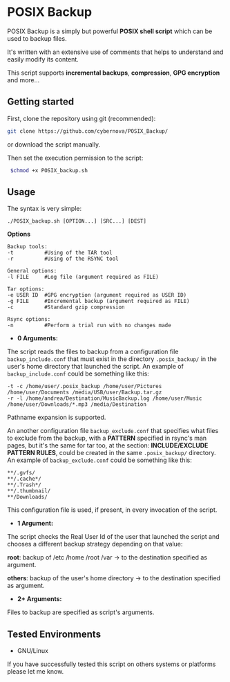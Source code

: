 # POSIX Backup

POSIX Backup is a simply but powerful **POSIX shell script** which can be used to backup files.

It's written with an extensive use of comments that helps to understand and easily modify its content.

This script supports **incremental backups**, **compression**, **GPG encryption** and more...

## Getting started

First, clone the repository using git (recommended):

```bash
git clone https://github.com/cybernova/POSIX_Backup/
```

or download the script manually.

Then set the execution permission to the script:

```bash
 $chmod +x POSIX_backup.sh
```

## Usage

The syntax is very simple:

```
./POSIX_backup.sh [OPTION...] [SRC...] [DEST]
```

**Options**

```
Backup tools:
-t          #Using of the TAR tool
-r          #Using of the RSYNC tool

General options:
-l FILE     #Log file (argument required as FILE)		

Tar options:
-e USER ID  #GPG encryption (argument required as USER ID)	
-g FILE     #Incremental backup (argument required as FILE)
-c 	        #Standard gzip compression

Rsync options:
-n          #Perform a trial run with no changes made
```
    
* **0 Arguments:**

The script reads the files to backup from a configuration file `backup_include.conf` that must exist in the directory `.posix_backup/` in the user's home directory that launched the script.
An example of `backup_include.conf` could be something like this:

```
-t -c /home/user/.posix_backup /home/user/Pictures /home/user/Documents /media/USB/user/Backup.tar.gz
-r -l /home/andrea/Destination/MusicBackup.log /home/user/Music /home/user/Downloads/*.mp3 /media/Destination
```
Pathname expansion is supported.

An another configuration file `backup_exclude.conf` that specifies what files to exclude from the backup, with a **PATTERN** specified in rsync's man pages, but it's the same for tar too, at the section: **INCLUDE/EXCLUDE PATTERN RULES**, could be created in the same `.posix_backup/` directory.
An example of `backup_exclude.conf` could be something like this:
 
 ```
**/.gvfs/
**/.cache*/
**/.Trash*/
**/.thumbnail/
**/Downloads/
```
This configuration file is used, if present, in every invocation of the script.

* **1 Argument:**

The script checks the Real User Id of the user that launched the script and chooses a different backup strategy depending on that value:

  **root**: backup of /etc /home /root /var -> to the destination specified as argument.

  **others**: backup of the user's  home directory -> to the destination specified as argument.

* **2+ Arguments:**

Files to backup are specified as script's arguments.

## Tested Environments

* GNU/Linux

If you have successfully tested this script on others systems or platforms please let me know.
